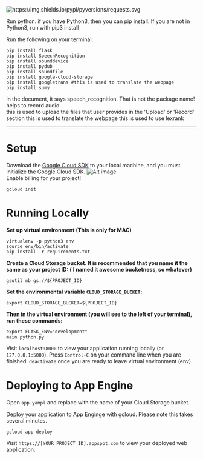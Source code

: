 <img alt="https://img.shields.io/pypi/pyversions/requests.svg" src="https://img.shields.io/pypi/pyversions/requests.svg">



Run python. if you have Python3, then you can pip install. If you are not in Python3, run with pip3 install <package name>

  
Run the following on your terminal: 
```
pip install flask
pip install SpeechRecognition 
pip install sounddevice 
pip install pydub
pip install soundfile
pip install google-cloud-storage 
pip install googletrans #this is used to translate the webpage
pip install sumy 
```
<div class="bg-green-light mb-2"> in the document, it says speech_recognition. That is not the package name!</div>
<div class="bg-yellow mb-2">helps to record audio</div>
this is used to upload the files that user provides in the 'Upload' or 'Record' section
this is used to translate the webpage
this is used to use lexrank
<hr>

# Setup #
Download the <a href = "https://cloud.google.com/sdk/install">Google Cloud SDK</a> to your local machine, and you must initialize the Google Cloud SDK. 
![Alt image](https://postimg.cc/xqcYw70C)
<br>Enable billing for your project!</br>

```
gcloud init
```

# Running Locally #

**Set up virtual environment (This is only for MAC)** 
```
virtualenv -p python3 env
source env/bin/activate
pip install -r requirements.txt
```

**Create a Cloud Storage bucket. It is recommended that you name it the same as your project ID: ( I named it awesome bucketness, so whatever)**
```
gsutil mb gs://${PROJECT_ID}
```

**Set the environmental variable `CLOUD_STORAGE_BUCKET`:**
```
export CLOUD_STORAGE_BUCKET=${PROJECT_ID}
```

**Then in the virtual environment (you will see <env> to the left of your terminal), run these commands:**
```
export FLASK_ENV="development"
main python.py
```
  
Visit `localhost:8000` to view your application running locally (or `127.0.0.1:5000`). Press `Control-C` on your command line when you are finished.
```deactivate``` 
once you are ready to leave virtual environment (env)

# Deploying to App Engine #
Open `app.yampl` and replace with the name of your Cloud Storage bucket.

Deploy your application to App Enginge with gcloud. Please note this takes several minutes. 
```
gcloud app deploy
```
Visit `https://[YOUR_PROJECT_ID].appspot.com` to view your deployed web application.
